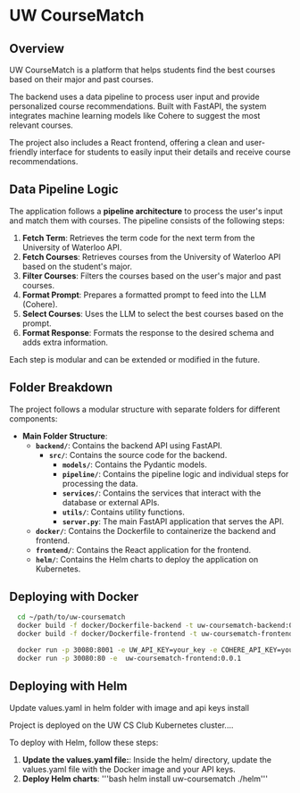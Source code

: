 # UW CourseMatch

## Overview

UW CourseMatch is a platform that helps students find the best courses based on their major and past courses.

The backend uses a data pipeline to process user input and provide personalized course recommendations. Built with FastAPI, the system integrates machine learning models like Cohere to suggest the most relevant courses.

The project also includes a React frontend, offering a clean and user-friendly interface for students to easily input their details and receive course recommendations.

## Data Pipeline Logic

The application follows a **pipeline architecture** to process the user's input and match them with courses. The pipeline consists of the following steps:

1. **Fetch Term**: Retrieves the term code for the next term from the University of Waterloo API.
2. **Fetch Courses**: Retrieves courses from the University of Waterloo API based on the student's major.
3. **Filter Courses**: Filters the courses based on the user's major and past courses.
4. **Format Prompt**: Prepares a formatted prompt to feed into the LLM (Cohere).
5. **Select Courses**: Uses the LLM to select the best courses based on the prompt.
6. **Format Response**: Formats the response to the desired schema and adds extra information.

Each step is modular and can be extended or modified in the future.

## Folder Breakdown

The project follows a modular structure with separate folders for different components:

- **Main Folder Structure**:
  - **`backend/`**: Contains the backend API using FastAPI.
    - **`src/`**: Contains the source code for the backend.
      - **`models/`**: Contains the Pydantic models.
      - **`pipeline/`**: Contains the pipeline logic and individual steps for processing the data.
      - **`services/`**: Contains the services that interact with the database or external APIs.
      - **`utils/`**: Contains utility functions.
      - **`server.py`**: The main FastAPI application that serves the API.
  - **`docker/`**: Contains the Dockerfile to containerize the backend and frontend.
  - **`frontend/`**: Contains the React application for the frontend.
  - **`helm/`**: Contains the Helm charts to deploy the application on Kubernetes.

## Deploying with Docker
```bash
  cd ~/path/to/uw-coursematch
  docker build -f docker/Dockerfile-backend -t uw-coursematch-backend:0.0.1 .
  docker build -f docker/Dockerfile-frontend -t uw-coursematch-frontend:0.0.1 .

  docker run -p 30080:8001 -e UW_API_KEY=your_key -e COHERE_API_KEY=your_cohere_key uw-coursematch-backend:0.0.1
  docker run -p 30080:80 -e  uw-coursematch-frontend:0.0.1

```

## Deploying with Helm
Update values.yaml in helm folder with image and api keys
install

Project is deployed on the UW CS Club Kubernetes cluster....

To deploy with Helm, follow these steps:
1. **Update the values.yaml file:**: Inside the helm/ directory, update the values.yaml file with the Docker image and your API keys.
2. **Deploy Helm charts**: '''bash helm install uw-coursematch ./helm'''